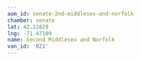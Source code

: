 ```yaml
---
aom_id: senate-2nd-middlesex-and-norfolk
chamber: senate
lat: 42.22829
lng: -71.47109
name: Second Middlesex and Norfolk
van_id: '021'
---
```

